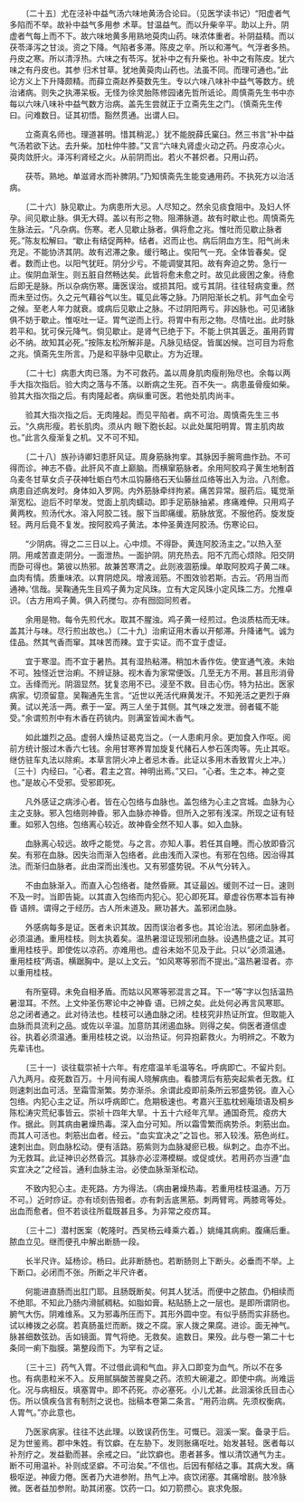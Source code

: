 <!-- { "loadSidebar": true } -->
　　〔二十五〕尤在泾补中益气汤六味地黄汤合论曰。（见医学读书记）“阳虚者气多陷而不举。故补中益气多用参 术草。甘温益气。而以升柴辛平。助以上升。阴虚者气每上而不下。故六味地黄多用熟地萸肉山药。味浓体重者。补阴益精。而以茯苓泽泻之甘淡。资之下降。气陷者多滞。陈皮之辛。所以和滞气。气浮者多热。丹皮之寒。所以清浮热。六味之有苓泻。犹补中之有升柴也。补中之有陈皮。犹六味之有丹皮也。其参 归术甘草。犹地黄萸肉山药也。法虽不同。而理可通也。”此论方义上下升降颇精。而薛立斋赵养葵数先生。专以六味八味补中益气等数方。统治诸病。则失之执滞呆板。无怪为徐灵胎陈修园诸先哲所诋论。周慎斋先生书中亦每以六味八味补中益气数方治病。盖先生尝就正于立斋先生之门。（慎斋先生传曰。问难数日。证其初悟。豁然贯通。出谓人曰。

　　立斋真名师也。理道甚明。惜其稍泥。）犹不能脱薛氏窠臼。然三书言“补中益气汤若欲下达。去升柴。加杜仲牛膝。”又言“六味丸肾虚火动之药。丹皮凉心火。萸肉敛肝火。泽泻利肾经之火。从前阴而出。若火不甚炽者。只用山药。

　　茯苓。熟地。单滋肾水而补脾阴。”乃知慎斋先生能变通用药。不执死方以治活病。

　　〔二十六〕脉见歇止。为病患所大忌。人尽知之。然余见痰食阻中。及妇人怀孕。间见歇止脉。俱无大碍。盖以有形之物。阻滞脉道。故有时歇止也。周慎斋先生脉法云。“凡杂病。伤寒。老人见歇止脉者。俱将愈之兆。惟吐而见歇止脉者死。”陈友松解曰。“歇止有结促两种。结者。迟而止也。病后阴血方生。阳气尚未充足。不能协济其阴。故有迟滞之象。缓行略止。俟阳气一充。全体皆春矣。促者。数而止也。以阳气犹旺。阴分少亏。不能调燮其阳。故有奔迫之势。急行一止。俟阴血渐生。则五脏自然畅达矣。此皆将愈未愈之时。故见此疲困之象。待愈后即无是脉。所以杂病伤寒。庸医误治。或损其阳。或亏其阴。往往轻病变重。然而未至过伤。久之元气藉谷气以生。辄见此等之脉。乃阴阳渐长之机。非气血全亏之候。至老人年力就衰。或病后见歇止之脉。不过阴阳两亏。非凶脉也。可见诸脉俱不妨于歇止。惟呕吐一证。胃气逆而上行。将胃中有形之物。尽情吐出。此时脉若平和。犹可保元降气。倘见歇止。是肾气已绝于下。不能上供其匮乏。虽用药胃必不纳。故知其必死。”按陈友松所解非是。凡脉见结促。皆属凶候。岂可目为将愈之兆。慎斋先生所言。乃是和平脉中见歇止。方为近理。

　　〔二十七〕病患大肉已落。为不可救药。盖以周身肌肉瘦削殆尽也。余每以两手大指次指后。验大肉之落与不落。以断病之生死。百不失一。病患虽骨瘦如柴。验其大指次指之后。有肉隆起者。病纵重可医。若他处肌肉尚丰。

　　验其大指次指之后。无肉隆起。而见平陷者。病不可治。周慎斋先生三书云。“久病形瘦。若长肌肉。须从内 眼下胞长起。以此处属阳明胃。胃主肌肉故也。”此言久瘦渐复之机。又不可不知。

　　〔二十八〕族孙诗卿妇患肝风证。周身筋脉拘挛。其脉因手腕弯曲作劲。不可得而诊。神志不昏。此肝风不直上巅脑。而横窜筋脉者。余用阿胶鸡子黄生地制首乌麦冬甘草女贞子茯神牡蛎白芍木瓜钩藤络石天仙藤丝瓜络等出入为治。八剂愈。病患自述病发时。身体如入罗网。内外筋脉牵绊拘紧。痛苦异常。服药后。辄觉渐渐宽松。迨后不时举发。觉面上肌肉蠕动。即手足筋脉抽紧。疼痛难伸。只用鸡子黄两枚。煎汤代水。溶入阿胶二钱。服下当即痛缓。筋脉放宽。不服他药。旋发旋轻。两月后竟不复发。按阿胶鸡子黄法。本仲圣黄连阿胶汤。伤寒论曰。

　　“少阴病。得之二三日以上。心中烦。不得卧。黄连阿胶汤主之。”以热入至阴。用咸苦直走阴分。一面泄热。一面护阴。阴充热去。阳不亢而心烦除。阳交阴而卧可得也。第彼以热邪。故兼苦寒清之。此则液涸筋燥。单取阿胶鸡子黄二味。血肉有情。质重味浓。以育阴熄风。增液润筋。不图效验若斯。古云。‘药用当而通神。’信哉。吴鞠通先生目鸡子黄为定风珠。立有大定风珠小定风珠二方。允推卓识。（古方用鸡子黄。俱入药搅匀。亦有囫囵同煎者。

　　余用是物。每令先煎代水。取其不腥浊。鸡子黄一经煎过。色淡质枯而无味。盖其汁与味。尽行煎出故也。）〔二十九〕治痢证用木香以开郁滞。升降诸气。诚为佳品。然其气香而窜。其味苦而辣。宜于实证。而不宜于虚证。

　　宜于寒湿。而不宜于暑热。其有湿热粘滞。稍加木香作佐。使宣通气液。未始不可。独怪近世治痢。不辨证脉。视木香为家常便饭。几至无方不用。甚且形消骨立。舌绛而光。阴涸显然。犹复恣用不已。浸至不救。目击心伤。特为拈出。医家病家。切须留意。吴鞠通先生言。“近世以羌活代麻黄发汗。不知羌活之更烈于麻黄。试以羌活一两。煮于一室。两三人坐于其侧。其气味之发泄。弱者辄不能受。”余谓煎剂中有木香在药铫内。则满室皆闻木香气。

　　如此雄烈之品。虚弱人燥热证曷克当之。（一人患痢月余。更加食入作呕。阅前方统计服过木香六七钱。余用甘寒养胃加旋复代赭石人参石莲肉等。先止其呕。继仿驻车丸法以除痢。本草言阴火冲上者忌木香。此证以多用木香致胃火上冲。）〔三十〕内经曰。“心者。君主之宫。神明出焉。”又曰。“心者。生之本。神之变也。”是故心不受邪。受邪即死。

　　凡外感证之病涉心者。皆在心包络与血脉也。盖包络为心主之宫城。血脉为心主之支脉。邪入包络则神昏。邪入血脉亦神昏。但所入之邪有浅深。所现之证有轻重。如邪入包络。包络离心较近。故神昏全然不知人事。如入血脉。

　　血脉离心较远。故呼之能觉。与之言。亦知人事。若任其自睡。而心放即昏沉矣。有邪在血脉。因失治而渐入包络者。此由浅而入深也。有邪在包络。因治得其法。而渐归血脉者。此由深而出浅也。又有邪盛势锐。不从气分转入。

　　不由血脉渐入。而直入心包络者。陡然昏厥。其证最凶。缓则不过一日。速则不及一时。当即告毙。以其直入包络而内犯心。犯心即死耳。章虚谷伤寒本旨有神昏 语辨。谓得之于经历。古人所未道及。厥功甚大。盖邪闭血脉。

　　外感病每多是证。医者未识其故。因而误治者多也。其论治法。邪闭血脉者。必须温通。重用桂枝。则太执着矣。温热暑湿证现邪闭血脉。设遇热盛之证。其可重用桂枝乎。即使佐以凉药。亦难用也。虚谷未始不见及于此。只以“必须温通。重用桂枝”两语。横踞胸中。是以上文云。“如风寒等邪而不提出。”温热暑湿者。亦以重用桂枝。

　　有所窒碍。未免自相矛盾。而姑以风寒等邪混言之耳。下一“等”字以包括温热暑湿耳。不然。上文仲圣伤寒论中之神昏 语。已辨之矣。此处何必再言风寒耶。总之闭者通之。此对待法也。桂枝可以通血脉之闭。桂枝究非热证所宜。但取能入血脉而具流利之品。或佐以辛温。加意防其闭遏血脉。则得之矣。倘医者遵信虚谷。执着必须温通。重用桂枝之说。以治热证。何异抱薪救火。为明辨之。不敢为先辈讳也。

　　〔三十一〕谈往载崇祯十六年。有疙瘩温羊毛温等名。呼病即亡。不留片刻。八九两月。疫死数百万。十月间有闽人晓解病由。看膝湾后有筋突起紫者无救。红则速刺出血可活。至霜雪渐繁。势亦渐杀。余谓此疫即前条所云邪盛势锐。直入心包络。内犯心主之证。所以呼病即亡。危期极速也。考嘉兴王肱枕蚓庵琐语及桐乡陈松涛灾荒纪事皆云。崇祯十四年大旱。十五十六经年亢旱。通国奇荒。疫疠大作。据此。则其病由暑燥热毒。深入血分可知。所以霜雪繁而病势杀。刺筋出血。而其人可活也。刺筋出血者。经云。“血实宜决之”之旨也。邪入较浅。筋色尚红。速刺出血。则血脉松动。便有活路。筋紫则为血脉凝瘀已极。纵刺之。血亦不出。为无救耳。此证神识必然昏沉。其脉亦必涩滞模糊。或促或伏。若用药亦当遵“血实宜决之”之经旨。通利血脉主治。必使血脉渐渐松动。

　　不致内犯心主。走死路。方为得法。（病由暑燥热毒。若重用桂枝温通。万万不可。）近时痧证。亦有顷刻告殂者。亦有刺舌底黑筋。刺两臂弯。两膝弯等处。出血而愈者。但不若谈往所载既甚且多。为非常之疫疠耳。

　　〔三十二〕潜村医案（乾隆时。西吴杨云峰乘六着。）姚绳其病痢。腹痛后重。脓血立见。继而便孔中解出断肠一段。

　　长半尺许。延杨诊。杨曰。此非断肠也。若断肠则上下断头。必垂而不举。上下断口。必闭而不张。所断之半尺许者。

　　何能进直肠而出肛门耶。且肠既断矣。何其人犹活。而便中之脓血。仍相续而不绝耶。不知此乃肠内滑腻稠粘。如脂如膏。粘贴肠上之一层也。是即所谓阴也。腑气大伤。阴难维系。又为邪毒所压而下。其形外圆中空。有似乎肠而实非肠也。试以棒拨之必腐。若真肠虽烂而断。拨之不腐。家人拨之果腐。进诊。面无神气。脉甚细数弦劲。舌如镜面。胃气将绝。无救矣。逾数日。果殁。此与卷一第二十七条同一痢下脂膜。第整段而下。为罕有之证。

　　〔三十三〕药气入胃。不过借此调和气血。非入口即变为血气。所以不在多也。有病患粒米不入。反用腻膈酸苦腥臭之药。浓煎大碗灌之。即使中病。尚难运化。况与病相反。填塞胃中。即不药死。亦必塞死。小儿尤甚。此洄溪徐氏目击心伤。所以慎疾刍言有制剂之说也。拙稿本卷第二条言。“用药治病。先须权衡病。人胃气。”亦此意也。

　　乃医家病家。往往不达此理。以致误药伤生。可慨已。洄溪一案。备录于后。足为世鉴焉。郡中朱姓。有饮癖。在左胁下。发则胀痛呕吐。始发甚轻。医者每以补剂疗之。发益勤而甚。余戒之曰。“此饮癖也。患者甚多。惟以清饮通气为主。断不可用温补。补则成坚癖。不可治矣。”不信也。后因有郁结之事。其病大发。痛极呕逆。神疲力倦。医者乃大进参附。热气上冲。痰饮闭塞。其痛增剧。肢冷脉微。医者益加参附。助其闭塞。饮药一口。如刀箭攒心。哀求免服。

